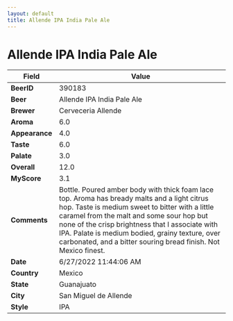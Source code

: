 ```yaml
---
layout: default
title: Allende IPA India Pale Ale
---
```


# Allende IPA India Pale Ale

| Field         | Value     |
|---------------|-----------|
| **BeerID** | 390183 |
| **Beer** | Allende IPA India Pale Ale |
| **Brewer** | Cerveceria Allende |
| **Aroma** | 6.0 |
| **Appearance** | 4.0 |
| **Taste** | 6.0 |
| **Palate** | 3.0 |
| **Overall** | 12.0 |
| **MyScore** | 3.1 |
| **Comments** | Bottle. Poured amber body with thick foam lace top. Aroma has bready malts and a light citrus hop. Taste is medium sweet to bitter with a little caramel from the malt and some sour hop but none of the crisp brightness that I associate with IPA. Palate is medium bodied, grainy texture, over carbonated, and a bitter souring bread finish. Not Mexico finest. |
| **Date** | 6/27/2022 11:44:06 AM |
| **Country** | Mexico |
| **State** | Guanajuato |
| **City** | San Miguel de Allende |
| **Style** | IPA |
